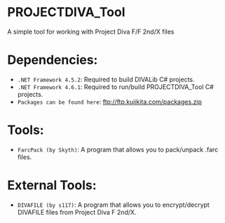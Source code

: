 # PROJECTDIVA_Tool
A simple tool for working with Project Diva F/F 2nd/X files

# Dependencies:
+ `.NET Framework 4.5.2`: Required to build DIVALib C# projects.
+ `.NET Framework 4.6.1`: Required to run/build PROJECTDIVA_Tool C# projects.
+ `Packages can be found here`: ftp://ftp.kujikita.com/packages.zip

# Tools:

+ `FarcPack (by Skyth)`: A program that allows you to pack/unpack .farc files.

# External Tools:

+ `DIVAFILE (by s117)`: A program that allows you to encrypt/decrypt DIVAFILE files from Project Diva F 2nd/X.
